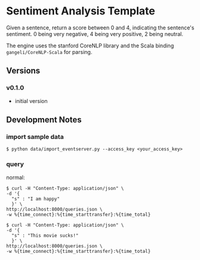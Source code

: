 # Sentiment Analysis Template

Given a sentence, return a score between 0 and 4, indicating the sentence's sentiment. 0 being very negative, 4 being very positive, 2 being neutral.

The engine uses the stanford CoreNLP library and the Scala binding `gangeli/CoreNLP-Scala` for parsing.

## Versions

### v0.1.0

- initial version

## Development Notes

### import sample data

```
$ python data/import_eventserver.py --access_key <your_access_key>
```

### query

normal:

```
$ curl -H "Content-Type: application/json" \
-d '{
  "s" : "I am happy"
  }' \
http://localhost:8000/queries.json \
-w %{time_connect}:%{time_starttransfer}:%{time_total}
```

```
$ curl -H "Content-Type: application/json" \
-d '{
  "s" : "This movie sucks!"
  }' \
http://localhost:8000/queries.json \
-w %{time_connect}:%{time_starttransfer}:%{time_total}
```

